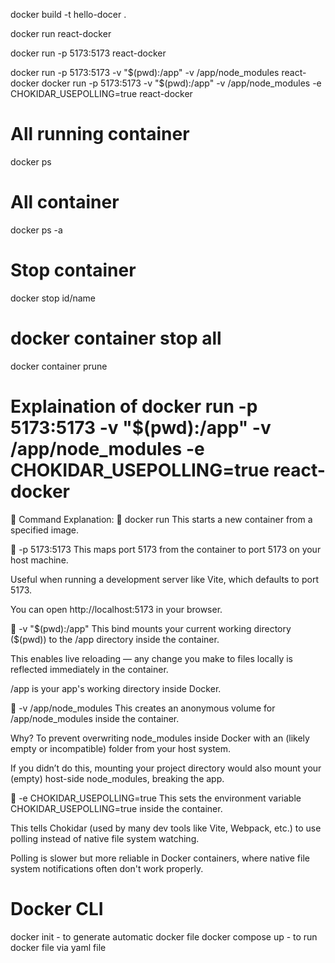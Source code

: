 docker build -t hello-docer .

docker run react-docker


docker run -p 5173:5173 react-docker

docker run -p 5173:5173 -v "$(pwd):/app" -v /app/node_modules  react-docker
docker run -p 5173:5173 -v "$(pwd):/app" -v /app/node_modules -e CHOKIDAR_USEPOLLING=true react-docker

# All running container
docker ps
# All  container
docker ps -a
# Stop  container
docker stop id/name
# docker container  stop all
docker container prune


# Explaination of docker run -p 5173:5173 -v "$(pwd):/app" -v /app/node_modules -e CHOKIDAR_USEPOLLING=true react-docker
🔧 Command Explanation:
🔹 docker run
This starts a new container from a specified image.

🔹 -p 5173:5173
This maps port 5173 from the container to port 5173 on your host machine.

Useful when running a development server like Vite, which defaults to port 5173.

You can open http://localhost:5173 in your browser.

🔹 -v "$(pwd):/app"
This bind mounts your current working directory ($(pwd)) to the /app directory inside the container.

This enables live reloading — any change you make to files locally is reflected immediately in the container.

/app is your app's working directory inside Docker.

🔹 -v /app/node_modules
This creates an anonymous volume for /app/node_modules inside the container.

Why? To prevent overwriting node_modules inside Docker with an (likely empty or incompatible) folder from your host system.

If you didn’t do this, mounting your project directory would also mount your (empty) host-side node_modules, breaking the app.

🔹 -e CHOKIDAR_USEPOLLING=true
This sets the environment variable CHOKIDAR_USEPOLLING=true inside the container.

This tells Chokidar (used by many dev tools like Vite, Webpack, etc.) to use polling instead of native file system watching.

Polling is slower but more reliable in Docker containers, where native file system notifications often don't work properly.



# Docker CLI
docker init -  to generate automatic docker file
docker compose up - to run docker file via yaml file

